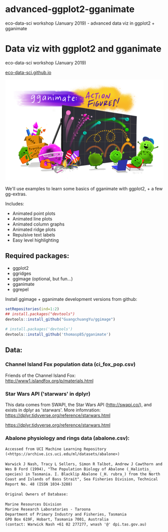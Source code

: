 # advanced-ggplot2-gganimate
eco-data-sci workshop (January 2019) - advanced data viz in ggplot2 + gganimate

# Data viz with ggplot2 and gganimate
eco-data-sci workshop (January 2019) 

[eco-data-sci.github.io](eco-data-sci.github.io)

![gganimate_fireworks_small](gganimate_fireworks_small.PNG)

We'll use examples to learn some basics of gganimate with ggplot2, + a few gg-extras. 

Includes:

- Animated point plots
- Animated line plots
- Animated column graphs
- Animated ridge plots
- Repulsive text labels
- Easy level highlighting

## Required packages: 

- ggplot2
- ggridges 
- ggimage (optional, but fun...)
- gganimate
- ggrepel

Install ggimage + gganimate development versions from github:

```r
setRepositories(ind=1:2)
## install.packages("devtools")
devtools::install_github("GuangchuangYu/ggimage")
```

```r
# install.packages('devtools')
devtools::install_github('thomasp85/gganimate')
```

## Data: 

### Channel Island Fox population data (ci_fox_pop.csv)

Friends of the Channel Island Fox: <http://www1.islandfox.org/p/materials.html>

### Star Wars API ('starwars' in dplyr)

This data comes from SWAPI, the Star Wars API (<http://swapi.co/>), and exists in dplyr as 'starwars'. More infomration: <https://dplyr.tidyverse.org/reference/starwars.html>



https://dplyr.tidyverse.org/reference/starwars.html

### Abalone physiology and rings data (abalone.csv): 
    Accessed from UCI Machine Learning Repository (<https://archive.ics.uci.edu/ml/datasets/abalone>)

    Warwick J Nash, Tracy L Sellers, Simon R Talbot, Andrew J Cawthorn and Wes B Ford (1994), "The Population Biology of Abalone (_Haliotis_ species) in Tasmania. I. Blacklip Abalone (_H. rubra_) from the North Coast and Islands of Bass Strait", Sea Fisheries Division, Technical Report No. 48 (ISSN 1034-3288)

    Original Owners of Database:

    Marine Resources Division
    Marine Research Laboratories - Taroona
    Department of Primary Industry and Fisheries, Tasmania
    GPO Box 619F, Hobart, Tasmania 7001, Australia
    (contact: Warwick Nash +61 02 277277, wnash '@' dpi.tas.gov.au) 
